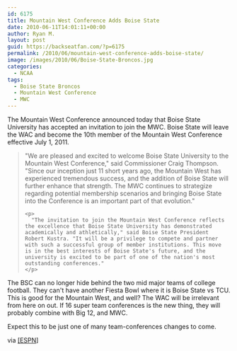 ```yaml
---
id: 6175
title: Mountain West Conference Adds Boise State
date: 2010-06-11T14:01:11+00:00
author: Ryan M.
layout: post
guid: https://backseatfan.com/?p=6175
permalink: /2010/06/mountain-west-conference-adds-boise-state/
image: /images/2010/06/Boise-State-Broncos.jpg
categories:
  - NCAA
tags:
  - Boise State Broncos
  - Mountain West Conference
  - MWC
---
```


<div class="entry">
  <p>
    The Mountain West Conference announced today that Boise State University has accepted an invitation to join the MWC. Boise State will leave the WAC and become the 10th member of the Mountain West Conference effective July 1, 2011.
  </p>

  <blockquote>
    <p>
      "We are pleased and excited to welcome Boise State University to the Mountain West Conference," said Commissioner Craig Thompson. "Since our inception just 11 short years ago, the Mountain West has experienced tremendous success, and the addition of Boise State will further enhance that strength. The MWC continues to strategize regarding potential membership scenarios and bringing Boise State into the Conference is an important part of that evolution."
    </p>

    <p>
      "The invitation to join the Mountain West Conference reflects the excellence that Boise State University has demonstrated academically and athletically," said Boise State President Robert Kustra. "It will be a privilege to compete and partner with such a successful group of member institutions. This move is in the best interests of Boise State's future, and the university is excited to be part of one of the nation's most outstanding conferences."
    </p>
  </blockquote>

  <p>
    The BSC can no longer hide behind the two mid major teams of college football. They can't have another Fiesta Bowl where it is Boise State vs TCU. This is good for the Mountain West, and well? The WAC will be irrelevant from here on out. If 16 super team conferences is the new thing, they will probably combine with Big 12, and MWC.
  </p>

  <p>
    Expect this to be just one of many team-conferences changes to come.
  </p>

  <p>
    via <a href="https://sports.espn.go.com/ncaa/news/story?id=5276064">[ESPN</a>]
  </p>
</div>
